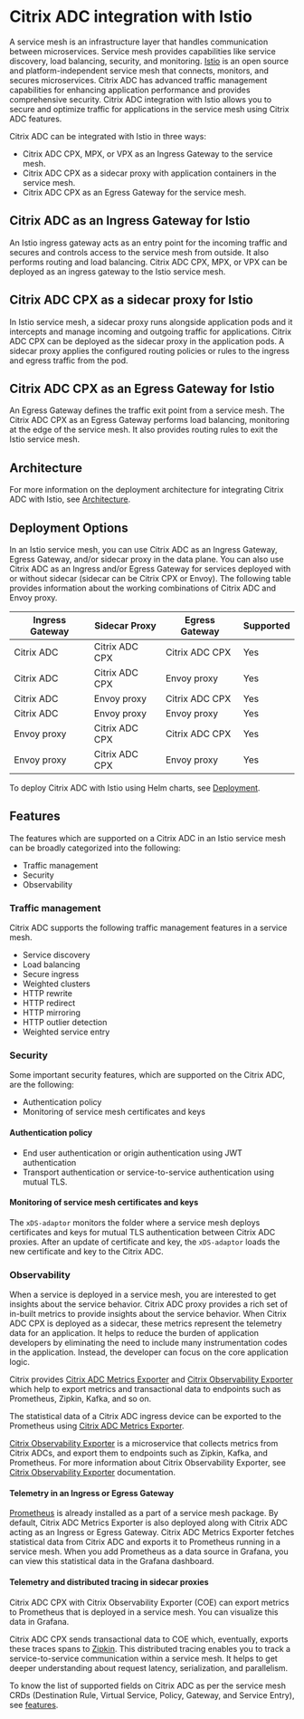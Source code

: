 # Citrix ADC integration with Istio

A service mesh is an infrastructure layer that handles communication between microservices. Service mesh provides capabilities like service discovery, load balancing, security, and monitoring. [Istio](https://istio.io) is an open source and platform-independent service mesh that connects, monitors, and secures microservices. Citrix ADC has advanced traffic management capabilities for enhancing application performance and provides comprehensive security. Citrix ADC integration with Istio allows you to secure and optimize traffic for applications in the service mesh using Citrix ADC features.

Citrix ADC can be integrated with Istio in three ways:

- Citrix ADC CPX, MPX, or VPX as an Ingress Gateway to the service mesh.
- Citrix ADC CPX as a sidecar proxy with application containers in the service mesh.
- Citrix ADC CPX as an Egress Gateway for the service mesh.

## Citrix ADC as an Ingress Gateway for Istio

An Istio ingress gateway acts as an entry point for the incoming traffic and secures and controls access to the service mesh from outside. It also performs routing and load balancing. Citrix ADC CPX, MPX, or VPX can be deployed as an ingress gateway to the Istio service mesh.

## Citrix ADC CPX as a sidecar proxy for Istio

In Istio service mesh, a sidecar proxy runs alongside application pods and it intercepts and manage incoming and outgoing traffic for applications. Citrix ADC CPX can be deployed as the sidecar proxy in the application pods. A sidecar proxy applies the configured routing policies or rules to the ingress and egress traffic from the pod.

## Citrix ADC CPX as an Egress Gateway for Istio

An Egress Gateway defines the traffic exit point from a service mesh. The Citrix ADC CPX as an Egress Gateway performs load balancing, monitoring at the edge of the service mesh. It also provides routing rules to exit the Istio service mesh.

## <a name="architecture">Architecture</a>

For more information on the deployment architecture for integrating Citrix ADC with Istio, see [Architecture](../istio-integration/architecture.md).

## <a name="deployment-options">Deployment Options</a>

In an Istio service mesh, you can use Citrix ADC as an Ingress Gateway, Egress Gateway, and/or sidecar proxy in the data plane. You can also use Citrix ADC as an Ingress and/or Egress Gateway for services deployed with or without sidecar (sidecar can be Citrix CPX or Envoy). The following table provides information about the working combinations of Citrix ADC and Envoy proxy.

| Ingress Gateway | Sidecar Proxy | Egress Gateway| Supported |
|-----------------|---------------|---------------|-----------|
| Citrix ADC | Citrix ADC CPX | Citrix ADC CPX | Yes |
| Citrix ADC | Citrix ADC CPX | Envoy proxy | Yes |
| Citrix ADC | Envoy proxy | Citrix ADC CPX | Yes |
| Citrix ADC | Envoy proxy | Envoy proxy | Yes |
| Envoy proxy | Citrix ADC CPX| Citrix ADC CPX | Yes |
| Envoy proxy | Citrix ADC CPX| Envoy proxy | Yes |

To deploy Citrix ADC with Istio using Helm charts, see [Deployment](../istio-integration/deploy-istio-adaptor-helm-chart.md).

## Features

The features which are supported on a Citrix ADC in an Istio service mesh can be broadly categorized into the following:

- Traffic management
- Security
- Observability

### Traffic management

Citrix ADC supports the following traffic management features in a service mesh.

-  Service discovery
-  Load balancing
-  Secure ingress
-  Weighted clusters
-  HTTP rewrite
-  HTTP redirect
-  HTTP mirroring
-  HTTP outlier detection
-  Weighted service entry

### Security

Some important security features, which are supported on the Citrix ADC, are the following:

-  Authentication policy
-  Monitoring of service mesh certificates and keys

#### Authentication policy

-  End user authentication or origin authentication using JWT authentication
-  Transport authentication or service-to-service authentication using mutual TLS.

#### Monitoring of service mesh certificates and keys

The `xDS-adaptor` monitors the folder where a service mesh deploys certificates and keys for mutual TLS authentication between Citrix ADC proxies. After an update of certificate and key, the `xDS-adaptor` loads the new certificate and key to the Citrix ADC.

### Observability

When a service is deployed in a service mesh, you are interested to get insights about the service behavior. Citrix ADC proxy provides a rich set of in-built metrics to provide insights about the service behavior. When Citrix ADC CPX is deployed as a sidecar, these metrics represent the telemetry data for an application. It helps to reduce the burden of application developers by eliminating the need to include many instrumentation codes in the application. Instead, the developer can focus on the core application logic.

Citrix provides [Citrix ADC Metrics Exporter](https://github.com/citrix/citrix-adc-metrics-exporter) and [Citrix Observability Exporter](https://github.com/citrix/citrix-observability-exporter) which help to export metrics and transactional data to endpoints such as Prometheus, Zipkin, Kafka, and so on.

The statistical data of a Citrix ADC ingress device can be exported to the Prometheus using [Citrix ADC Metrics Exporter](https://github.com/citrix/citrix-adc-metrics-exporter).

[Citrix Observability Exporter](https://github.com/citrix/citrix-observability-exporter) is a microservice that collects metrics from Citrix ADCs, and export them to endpoints such as Zipkin, Kafka, and Prometheus.
For more information about Citrix Observability Exporter, see [Citrix Observability Exporter](https://github.com/citrix/citrix-observability-exporter) documentation.

#### Telemetry in an Ingress or Egress Gateway

[Prometheus](https://prometheus.io) is already installed as a part of a service mesh package. By default, Citrix ADC Metrics Exporter is also deployed along with Citrix ADC acting as an Ingress or Egress Gateway. Citrix ADC Metrics Exporter fetches statistical data from Citrix ADC and exports it to Prometheus running in a service mesh. When you add Prometheus as a data source in Grafana, you can view this statistical data in the Grafana dashboard.

#### Telemetry and distributed tracing in sidecar proxies

Citrix ADC CPX with Citrix Observability Exporter (COE) can export metrics to Prometheus that is deployed in a service mesh. You can visualize this data in Grafana.

Citrix ADC CPX sends transactional data to COE which, eventually, exports these traces spans to [Zipkin](https://zipkin.io). This distributed tracing enables you to track a service-to-service communication within a service mesh. It helps to get deeper understanding about request latency, serialization, and parallelism.

To know the list of supported fields on Citrix ADC as per the service mesh CRDs (Destination Rule, Virtual Service, Policy, Gateway, and Service Entry), see [features](features.md).
